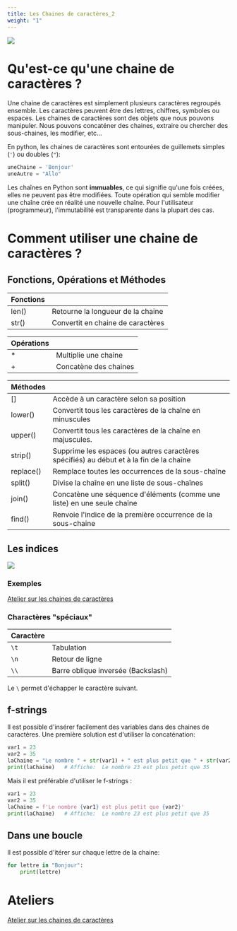 ```yaml
---
title: Les Chaines de caractères_2
weight: "1"
---
```


![](An_abstract_image_representing_strings_in_Python.png)


# Qu'est-ce qu'une chaine de caractères ?

Une chaine de caractères est simplement plusieurs caractères regroupés ensemble.
Les caractères peuvent être des lettres, chiffres, symboles ou espaces.
Les chaines de caractères sont des objets que nous pouvons manipuler.
Nous pouvons concaténer des chaines, extraire ou chercher des sous-chaines, les modifier, etc...

En python, les chaines de caractères sont entourées de guillemets simples (`'`) ou doubles (`"`):

```python
uneChaine = 'Bonjour'
uneAutre = "Allo"
```

Les chaînes en Python sont **immuables**, ce qui signifie qu'une fois créées, elles ne peuvent pas être modifiées. Toute opération qui semble modifier une chaîne crée en réalité une nouvelle chaîne. Pour l'utilisateur (programmeur), l'immutabilité est transparente dans la plupart des cas.



# Comment utiliser une chaine de caractères ?

## Fonctions, Opérations et Méthodes

| Fonctions |  |
| ---- | ----|
| len() | Retourne la longueur de la chaine |
| str() | Convertit en chaine de caractères |


| Opérations |  |
| ---- | ----|
| * | Multiplie une chaine |
| + | Concatène des chaines |


| Méthodes |  |
| ---- | ----|
| [] | Accède à un caractère selon sa position |
| lower() | Convertit tous les caractères de la chaîne en minuscules |
| upper() | Convertit tous les caractères de la chaîne en majuscules. |
| strip() | Supprime les espaces (ou autres caractères spécifiés) au début et à la fin de la chaîne |
| replace() | Remplace toutes les occurrences de la sous-chaîne |
| split() | Divise la chaîne en une liste de sous-chaînes |
| join() | Concatène une séquence d'éléments (comme une liste) en une seule chaîne |
| find() | Renvoie l'indice de la première occurrence de la sous-chaine |



## Les indices


![](chaine_01.png)


### Exemples


[Atelier sur les chaines de caractères](exemples_caracteres.ipynb)




### Charactères "spéciaux"


| Caractère |  |
| --- | --- |
| `\t` | Tabulation |
| `\n` | Retour de ligne |
| `\\` | Barre oblique inversée (Backslash) |

Le `\` permet d'échapper le caractère suivant.


## f-strings

Il est possible d'insérer facilement des variables dans des chaines de caractères.
Une première solution est d'utiliser la concaténation:

```python
var1 = 23
var2 = 35
laChaine = "Le nombre " + str(var1) + " est plus petit que " + str(var2)
print(laChaine)   # Affiche:  Le nombre 23 est plus petit que 35
```

Mais il est préférable d'utiliser le f-strings :

```python
var1 = 23
var2 = 35
laChaine = f'Le nombre {var1} est plus petit que {var2}'
print(laChaine)   # Affiche:  Le nombre 23 est plus petit que 35
```


## Dans une boucle

Il est possible d'itérer sur chaque lettre de la chaine:

```python
for lettre in "Bonjour":
    print(lettre)
```


# Ateliers

[Atelier sur les chaines de caractères](atelier_caracteres.ipynb)
